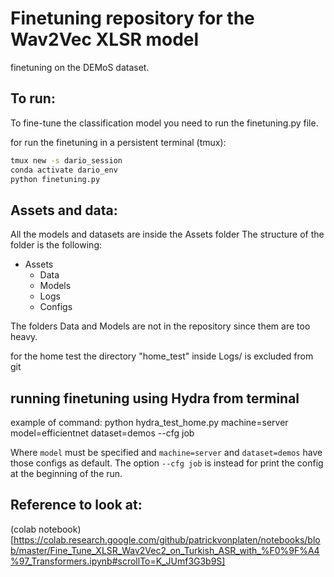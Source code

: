 # Finetuning repository for the Wav2Vec XLSR model 

finetuning on the DEMoS dataset.

## To run:
To fine-tune the classification model you need to run the finetuning.py file.

for run the finetuning in a persistent terminal (tmux):
```bash
tmux new -s dario_session
conda activate dario_env
python finetuning.py
```

## Assets and data:
All the models and datasets are inside the Assets folder
The structure of the folder is the following:

* Assets
  * Data
  * Models
  * Logs
  * Configs


The folders Data and Models are not in the repository since them are too heavy.

for the home test the directory "home_test" inside Logs/ is excluded from git


## running finetuning using Hydra from terminal
example of command:
python hydra_test_home.py machine=server model=efficientnet dataset=demos --cfg job

Where `model` must be specified and `machine=server` and `dataset=demos` have those configs as default.
The option `--cfg job` is instead for print the config at the beginning of the run.

## Reference to look at:
(colab notebook)[https://colab.research.google.com/github/patrickvonplaten/notebooks/blob/master/Fine_Tune_XLSR_Wav2Vec2_on_Turkish_ASR_with_%F0%9F%A4%97_Transformers.ipynb#scrollTo=K_JUmf3G3b9S]
